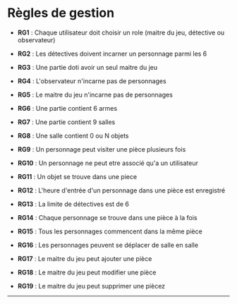 # Règles de gestion

- **RG1** : Chaque utilisateur doit choisir un role (maitre du jeu, détective ou observateur)

- **RG2** : Les détectives doivent incarner un personnage parmi les 6

- **RG3** : Une partie doti avoir un seul maitre du jeu

- **RG4** : L'observateur n'incarne pas de personnages

- **RG5** : Le maitre du jeu n'incarne pas de personnages

- **RG6** : Une partie contient 6 armes

- **RG7** : Une partie contient 9 salles

- **RG8** : Une salle contient 0 ou N objets

- **RG9** : Un personnage peut visiter une pièce plusieurs fois

- **RG10** : Un personnage ne peut etre associé qu'a un utilisateur

- **RG11** : Un objet se trouve dans une piece

- **RG12** : L'heure d'entrée d'un personnage dans une pièce est enregistré

- **RG13** : La limite de détectives est de 6

- **RG14** : Chaque personnage se trouve dans une pièce à la fois

- **RG15** : Tous les personnages commencent dans la même pièce

- **RG16** : Les personnages peuvent se déplacer de salle en salle

- **RG17** : Le maitre du jeu peut ajouter une pièce

- **RG18** : Le maitre du jeu peut modifier une pièce

- **RG19** : Le maitre du jeu peut supprimer une piècez

---